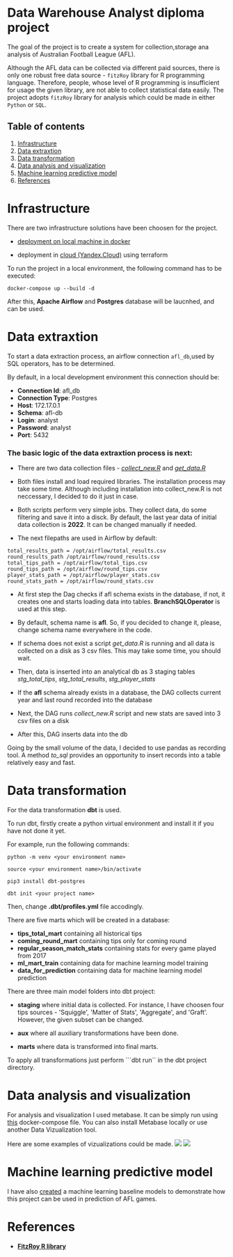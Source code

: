 # Data Warehouse Analyst diploma project

The goal of the project is to create a system for collection,storage ana analysis of Australian Football League (AFL). 

Although the AFL data can be collected via different paid sources, there is only one robust free data source - `fitzRoy` library for R programming language. Therefore, people, whose level of R programming is insufficient for usage the given library, are not able to collect statistical data easily. The project adopts `fitzRoy` library for analysis which could be made in either `Python` or `SQL`. 

## Table of contents

1. [Infrastructure](README.md#infrastructure)
2. [Data extraxtion](README.md#data-extraxtion)
3. [Data transformation](#data-transformation)
4. [Data analysis and visualization](#data-analysis-and-visualization)
5. [Machine learning predictive model](#machine-learning-predictive-model)
6. [References](#references)

# Infrastructure

There are two infrastructure solutions have been choosen for the project.

- [deployment on local machine in docker](/infrastructure/local/)

- deployment in [cloud (Yandex.Cloud)](/infrastructure/yandex-cloud-solution/) using terraform

To run the project in a local environment, the following command has to be executed:

```docker-compose up --build -d```

After this, **Apache Airflow** and **Postgres** database will be laucnhed, and can be used. 

# Data extraxtion

To start a data extraction process, an airflow connection `afl_db`,used by SQL operators, has to be determined.

By default, in a local development environment this connection should be:

- **Connection Id**: afl_db
- **Connection Type**: Postgres
- **Host**: 172.17.0.1
- **Schema**: afl-db
- **Login**: analyst
- **Password**: analyst
- **Port**: 5432

### The basic logic of the data extraxtion process is next:

- There are two data collection files - *[collect_new.R](infrastructure/local/scripts/collect_new.R)* and *[get_data.R](infrastructure/local/scripts/get_data.R)*

- Both files install and load required libraries. The installation process may take some time. Although including installation into collect_new.R is not neccessary, I decided to do it just in case. 

- Both scripts perform very simple jobs. They collect data, do some filtering and save it into a disck. By default, the last year data of initial data collection is **2022**. It can be changed manually if needed. 

- The next filepaths are used in Airflow by default:

```
total_results_path = /opt/airflow/total_results.csv
round_results_path /opt/airflow/round_results.csv
total_tips_path = /opt/airflow/total_tips.csv
round_tips_path = /opt/airflow/round_tips.csv
player_stats_path = /opt/airflow/player_stats.csv
round_stats_path = /opt/airflow/round_stats.csv
```

- At first step the Dag checks if afl schema exists in the database, if not, it creates one and starts loading data into tables. **BranchSQLOperator** is used at this step. 

- By default, schema name is **afl**. So, if you decided to change it, please, change schema name everywhere in the code.

- If schema does not exist a script *get_data.R* is running and all data is collected on a disk as 3 csv files. This may take some time, you should wait.

- Then, data is inserted into an analytical db as 3 staging tables *stg_total_tips*, *stg_total_results*, *stg_player_stats*

- If the **afl** schema already exists in a database, the DAG collects current year and last round recorded into the database

- Next, the DAG runs *collect_new.R* script and new stats are saved into 3 csv files on a disk

- After this, DAG inserts data into the db

Going by the small volume of the data, I decided to use pandas as recording tool. A method *to_sql* provides an opportunity to insert records into a table relatively easy and fast.

# Data transformation

For the data transformation **dbt** is used.

To run dbt, firstly create a python virtual environment and install it if you have not done it yet.

For example, run the following commands:

```python -m venv <your environment name>```

```source <your environment name>/bin/activate```

```pip3 install dbt-postgres```

```dbt init <your project name>```

Then, change **.dbt/profiles.yml** file accodingly.

There are five marts which will be created in a database:

- **tips_total_mart** containing all historical tips
- **coming_round_mart** containing tips only for coming round
- **regular_season_match_stats** containing stats for every game played from 2017
- **ml_mart_train** containing data for machine learning model training
- **data_for_prediction** containing data for machine learning model prediction

There are three main model folders into dbt project:

- **staging** where initial data is collected. For instance, I have choosen four tips sources - 'Squiggle', 'Matter of Stats', 'Aggregate', and 'Graft'. However, the given subset can be changed. 

- **aux** where all auxiliary transformations have been done. 

- **marts** where data is transformed into final marts.

To apply all transformations just perform ```dbt run`` in the dbt project directory.

# Data analysis and visualization

For analysis and visualization I used metabase. It can be simply run using [this](dataviz/docker-compose.yaml) docker-compose file. You can also install Metabase locally or use another Data Vizualization tool.

Here are some examples of vizualizations could be made.
![](dataviz/pics/corona_influence.png)
![](dataviz/pics/stats_viz.png)

# Machine learning predictive model

I have also [created](prediction/baseline_afl_ml.ipynb) a machine learning baseline models to demonstrate how this project can be used in prediction of AFL games.

# References 

- **[FitzRoy R library](https://cran.r-project.org/web/packages/fitzRoy/index.html)**

